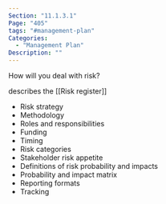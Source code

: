 ```yaml
---
Section: "11.1.3.1"
Page: "405"
tags: "#management-plan"
Categories:
  - "Management Plan"
Description: ""
---
```


How will you deal with risk?

describes the [[Risk register]]

* Risk strategy
* Methodology
* Roles and responsibilities
* Funding
* Timing
* Risk categories
* Stakeholder risk appetite
* Definitions of risk probability and impacts
* Probability and impact matrix
* Reporting formats
* Tracking


